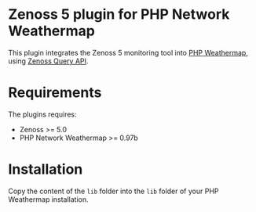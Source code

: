 Zenoss 5 plugin for PHP Network Weathermap
==========================================

This plugin integrates the Zenoss 5 monitoring tool into [PHP Weathermap](http://www.network-weathermap.com), using [Zenoss Query API](https://github.com/zenoss/query).

Requirements
============

The plugins requires:
* Zenoss >= 5.0
* PHP Network Weathermap >= 0.97b

Installation
============

Copy the content of the `lib` folder into the `lib` folder of your PHP Weathermap installation.
